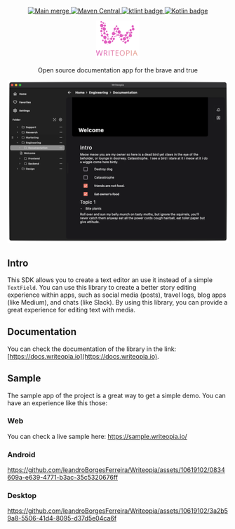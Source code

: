 
<p align="center"  width="100%">
  <a href="https://github.com/leandroBorgesFerreira/Writeopia/actions/workflows/main-merge.yml">
    <img src="https://github.com/leandroBorgesFerreira/Writeopia/actions/workflows/main-merge.yml/badge.svg" alt="Main merge">
  </a>
  <a href="https://search.maven.org/artifact/io.writeopia/writeopia-core">
    <img src="https://img.shields.io/maven-central/v/io.writeopia/writeopia-core" alt="Maven Central"/>
  </a>
  <a href="https://pinterest.github.io/ktlint/" target="_blank">
    <img src="https://img.shields.io/badge/ktlint%20code--style-%E2%9D%A4-FF4081" alt="ktlint badge" />
  </a>
  <a href="https://kotlinlang.org/" target="_blank">
    <img src="https://img.shields.io/badge/kotlin-%237F52FF.svg?style=for-the-badge&logo=kotlin&logoColor=white" alt="Kotlin badge" />
  </a>
</p>

<p align="center" width="100%">
  <img 
   src="./images/icon_with_title.svg" alt="Writeopia logo"
   width="100" 
   height="87" 
  />
</p>

<p align="center">Open source documentation app for the brave and true <p/>

<p align="center" width="100%">
  <img 
   src="./images/usage_screenshot.png" alt="Writeopia logo"
  />
</p>


## Intro

This SDK allows you to create a text editor an use it instead of a simple `TextField`. You can use this library to create a better story editing experience within apps, such as social media (posts), travel logs, blog apps (like Medium), and chats (like Slack). By using this library, you can provide a great experience for editing text with media.

## Documentation

You can check the documentation of the library in the link: [https://docs.writeopia.io](https://docs.writeopia.io).

## Sample 
The sample app of the project is a great way to get a simple demo. You can have an experience like this those:
### Web
You can check a live sample here: https://sample.writeopia.io/

### Android
https://github.com/leandroBorgesFerreira/Writeopia/assets/10619102/0834609a-e639-4771-b3ac-35c5320676ff

### Desktop
https://github.com/leandroBorgesFerreira/Writeopia/assets/10619102/3a2b59a8-5506-41d4-8095-d37d5e04ca6f


